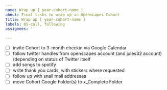 ```yaml
---
name: Wrap up [ year-cohort-name ]
about: Final tasks to wrap up an Openscapes Cohort
title: Wrap up [ year-cohort-name ]
labels: 05-call, following
assignees: ''

---
```


- [ ]   invite Cohort to 3-month checkin via Google Calendar
- [ ] follow twitter handles from openscapes account (and jules32 account) (depending on status of Twitter itself
- [ ] add songs to spotify
- [ ] write thank you cards, with stickers where requested
- [ ] follow up with snail mail addresses
- [ ] move Cohort Google Folder(s) to x_Complete Folder
